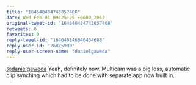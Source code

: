 ```yaml
---
title: "164640484743057408"
date: Wed Feb 01 09:25:25 +0000 2012
original-tweet-id: "164640484743057408"
retweets: 0
favorites: 0
reply-tweet-id: "164640146040434688"
reply-user-id: "26875990"
reply-user-screen-name: "danielgaweda"
---
```

<a href="https://twitter.com/danielgaweda">@danielgaweda</a> Yeah, definitely now. Multicam was a big loss, automatic clip synching which had to be done with separate app now built in.
